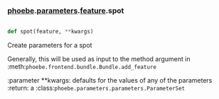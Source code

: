 ### [phoebe](phoebe.md).[parameters](phoebe.parameters.md).[feature](phoebe.parameters.feature.md).spot

```py

def spot(feature, **kwargs)

```



Create parameters for a spot

Generally, this will be used as input to the method argument in
:meth:`phoebe.frontend.bundle.Bundle.add_feature`

:parameter **kwargs: defaults for the values of any of the parameters
:return: a :class:`phoebe.parameters.parameters.ParameterSet`

